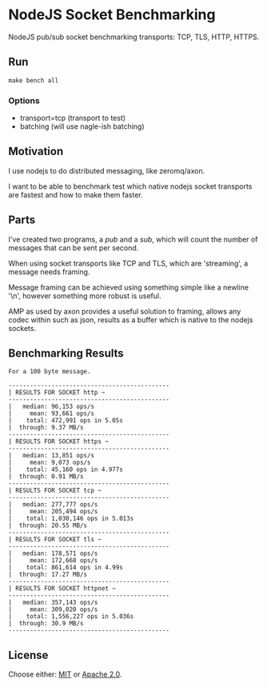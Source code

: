 # NodeJS Socket Benchmarking

NodeJS pub/sub socket benchmarking transports: TCP, TLS, HTTP, HTTPS.  

## Run

```
make bench all
```
### Options

- transport=tcp (transport to test)
- batching (will use nagle-ish batching)

## Motivation

I use nodejs to do distributed messaging, like zeromq/axon.  

I want to be able to benchmark test which native nodejs socket transports are fastest and how to make them faster.

## Parts

I've created two programs, a _pub_ and a _sub_, which will count the number of messages that can be sent per second.  

When using socket transports like TCP and TLS, which are 'streaming', a message needs framing. 

Message framing can be achieved using something simple like a newline '\n', however something more robust is useful.

AMP as used by axon provides a useful solution to framing, allows any codec within such as json, results as a buffer which is native to the nodejs sockets.

## Benchmarking Results

```
For a 100 byte message.  

---------------------------------------------
| RESULTS FOR SOCKET http ~
---------------------------------------------
|   median: 96,153 ops/s
|     mean: 93,661 ops/s
|    total: 472,991 ops in 5.05s
|  through: 9.37 MB/s
---------------------------------------------
| RESULTS FOR SOCKET https ~
---------------------------------------------
|   median: 13,851 ops/s
|     mean: 9,073 ops/s
|    total: 45,160 ops in 4.977s
|  through: 0.91 MB/s
---------------------------------------------
| RESULTS FOR SOCKET tcp ~
---------------------------------------------
|   median: 277,777 ops/s
|     mean: 205,494 ops/s
|    total: 1,030,146 ops in 5.013s
|  through: 20.55 MB/s
---------------------------------------------
| RESULTS FOR SOCKET tls ~
---------------------------------------------
|   median: 178,571 ops/s
|     mean: 172,668 ops/s
|    total: 861,614 ops in 4.99s
|  through: 17.27 MB/s
---------------------------------------------
| RESULTS FOR SOCKET httpnet ~
---------------------------------------------
|   median: 357,143 ops/s
|     mean: 309,020 ops/s
|    total: 1,556,227 ops in 5.036s
|  through: 30.9 MB/s
---------------------------------------------

```

## License

Choose either: [MIT](http://opensource.org/licenses/MIT) or [Apache 2.0](http://www.apache.org/licenses/LICENSE-2.0).
